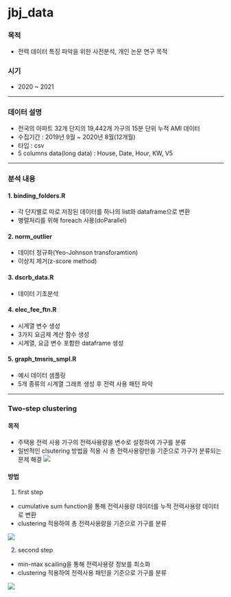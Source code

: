# jbj_data

### 목적
- 전력 데이터 특징 파악을 위한 사전분석, 개인 논문 연구 목적

### 시기
- 2020 ~ 2021

---
### 데이터 설명
- 전국의 아파트 32개 단지의 19,442개 가구의 15분 단위 누적 AMI 데이터
- 수집기간 : 2019년 9월 ~ 2020년 8월(12개월)
- 타입 : csv
- 5 columns data(long data) : House, Date, Hour, KW, V5

---
### 분석 내용
#### 1. binding_folders.R
- 각 단지별로 따로 저장된 데이터를 하나의 list와 dataframe으로 변환
- 병렬처리를 위해 foreach 사용(doParallel)

#### 2. norm_outlier
- 데이터 정규화(Yeo-Johnson transforamtion)
- 이상치 제거(z-score method)

#### 3. dscrb_data.R
- 데이터 기초분석

#### 4. elec_fee_ftn.R
- 시계열 변수 생성
- 3가지 요금제 계산 함수 생성
- 시계열, 요금 변수 포함한 dataframe 생성

#### 5. graph_tmsris_smpl.R
- 예시 데이터 샘플링
- 5개 종류의 시계열 그래프 생성 후 전력 사용 패턴 파악

---
### Two-step clustering
#### 목적
- 주택용 전력 사용 가구의 전력사용량을 변수로 설정하여 가구를 분류
- 일반적인 clsutering 방법을 적용 시 총 전력사용량만을 기준으로 가구가 분류되는 문제 해결
![](https://user-images.githubusercontent.com/102127170/163716650-a5636d54-feac-47e1-84e7-f70390ec6cf2.png)

#### 방법
1. first step
- cumulative sum function을 통해 전력사용량 데이터를 누적 전력사용량 데이터로 변환
- clustering 적용하여 총 전력사용량을 기준으로 가구를 분류

![](https://user-images.githubusercontent.com/102127170/163718248-e2b93f55-583d-4a1c-ad52-960db14ac382.png)

2. second step
- min-max scailing을 통해 전력사용량 정보를 최소화
- clustering 적용하여 전력사용 패턴을 기준으로 가구를 분류

![](https://user-images.githubusercontent.com/102127170/163718266-825d9757-1228-4118-9f7f-76a8728cff70.png)
